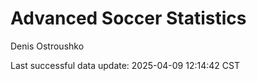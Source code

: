 # Advanced Soccer Statistics
Denis Ostroushko

<!-- gfm -->

Last successful data update: 2025-04-09 12:14:42 CST
